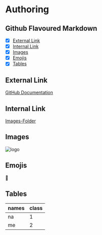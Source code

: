# Authoring

## Github Flavoured Markdown
- [X] [External Link](#external-link)
- [X] [Internal Link](#internal-link)
- [X] [Images](#images)
- [X] [Emojis](#emojis)
- [X] [Tables](#tables)

## External Link
[GitHub Documentation](https://help.github.com/en)

## Internal Link

[Images-Folder](images/logo.png)  

## Images

![logo](https://user-images.githubusercontent.com/40964447/214599588-d6aa0518-5c46-46fd-851a-999947e04072.png)


## Emojis
:lemon:

## Tables
| names | class |
| --- | --- |
| na | 1 |
| me | 2 |
